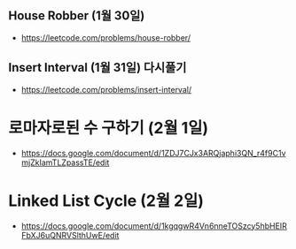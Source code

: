 ## House Robber (1월 30일) 
- https://leetcode.com/problems/house-robber/

## Insert Interval (1월 31일) 다시풀기
- https://leetcode.com/problems/insert-interval/
# 로마자로된 수 구하기 (2월 1일)
- https://docs.google.com/document/d/1ZDJ7CJx3ARQjaphi3QN_r4f9C1vmjZkIamTLZpassTE/edit

# Linked List Cycle (2월 2일)
- https://docs.google.com/document/d/1kgqgwR4Vn6nneTOSzcy5hbHEIRFbXJ6uQNRVSlthUwE/edit